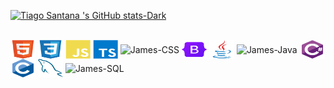 [![Tiago Santana 's GitHub stats-Dark](https://github-readme-stats.vercel.app/api?username=TiagoSamtana&show_icons=true&theme=dark#gh-dark-mode-only)](https://github.com/anuraghazra/github-readme-stats#gh-dark-mode-only)
<div style="display: inline_block"><br>

 

  <img align="center" alt="James-HTML" height="30" width="40" src="https://raw.githubusercontent.com/devicons/devicon/master/icons/html5/html5-original.svg">
  <img align="center" alt="James-CSS" height="30" width="40" src="https://raw.githubusercontent.com/devicons/devicon/master/icons/css3/css3-original.svg">
    <img align="center" alt="James-CSS" height="30" width="40" src="https://raw.githubusercontent.com/devicons/devicon/master/icons/javascript/javascript-plain.svg">
    <img align="center" alt="James-CSS" height="30" width="40" src="https://raw.githubusercontent.com/devicons/devicon/master/icons/typescript/typescript-plain.svg">
        <img align="center" alt="James-CSS" height="30" width="40" src="https://cdn.jsdelivr.net/gh/devicons/devicon/icons/angularjs/angularjs-plain.svg">

    

  <img align="center" alt="James-bootstrap" height="30" width="40" src="https://raw.githubusercontent.com/devicons/devicon/master/icons/bootstrap/bootstrap-original.svg">

  <img align="center" alt="James-Java" height="30" width="40" src="https://raw.githubusercontent.com/devicons/devicon/master/icons/java/java-original.svg">
    <img align="center" alt="James-Java" height="30" width="40" src="https://cdn.jsdelivr.net/gh/devicons/devicon/icons/spring/spring-original.svg">
  <img align="center" alt="James-Csharp" height="30" width="40" src="https://raw.githubusercontent.com/devicons/devicon/master/icons/csharp/csharp-original.svg">
  <img align="center" alt="James-C" height="30" width="40" src="https://raw.githubusercontent.com/devicons/devicon/master/icons/c/c-original.svg">
  <img align="center" alt="James-mysql" height="30" width="40" src="https://raw.githubusercontent.com/devicons/devicon/master/icons/mysql/mysql-original.svg">
  <img align="center" alt="James-SQL" height="50" widtg="50" src = "https://cdn.jsdelivr.net/gh/devicons/devicon/icons/postgresql/postgresql-plain-wordmark.svg">


  
  
  



</div>

